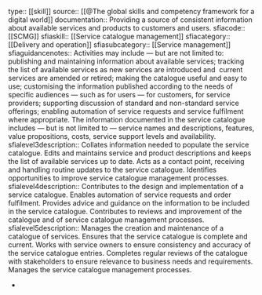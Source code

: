 type:: [[skill]]
source:: [[@The global skills and competency framework for a digital world]]
documentation:: Providing a source of consistent information about available services and products to customers and users.
sfiacode:: [[SCMG]]
sfiaskill:: [[Service catalogue management]]
sfiacategory:: [[Delivery and operation]]
sfiasubcategory:: [[Service management]]
sfiaguidancenotes:: Activities may include — but are not limited to: publishing and maintaining information about available services; tracking the list of available services as new services are introduced and  current services are amended or retired; making the catalogue useful and easy to use; customising the information published according to the needs of specific audiences — such as for users — for customers, for service providers; supporting discussion of standard and non-standard service offerings; enabling automation of service requests and service fulfilment where appropriate. The information documented in the service catalogue includes — but is not limited to — service names and descriptions, features, value propositions, costs, service support levels and availability.
sfialevel3description:: Collates information needed to populate the service catalogue. Edits and maintains service and product descriptions and keeps the list of available services up to date. Acts as a contact point, receiving and handling routine updates to the service catalogue. Identifies opportunities to improve service catalogue management processes.
sfialevel4description:: Contributes to the design and implementation of a service catalogue. Enables automation of service requests and order fulfilment. Provides advice and guidance on the information to be included in the service catalogue.  Contributes to reviews and improvement of the catalogue and of service catalogue management processes.
sfialevel5description:: Manages the creation and maintenance of a catalogue of services. Ensures that the service catalogue is complete and current. Works with service owners to ensure consistency and accuracy of the service catalogue entries. Completes regular reviews of the catalogue with stakeholders to ensure relevance to business needs and requirements. Manages the service catalogue management processes.

-